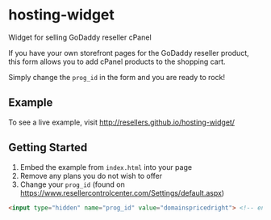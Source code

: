 hosting-widget
=============

Widget for selling GoDaddy reseller cPanel

If you have your own storefront pages for the GoDaddy reseller product, this form allows you to add cPanel products to the shopping cart.

Simply change the `prog_id` in the form and you are ready to rock!

## Example

To see a live example, visit http://resellers.github.io/hosting-widget/

## Getting Started

1. Embed the example from `index.html` into your page
2. Remove any plans you do not wish to offer
3. Change your `prog_id` (found on https://www.resellercontrolcenter.com/Settings/default.aspx)
```html
<input type="hidden" name="prog_id" value="domainspricedright"> <!-- enter your prog_id -->
```

